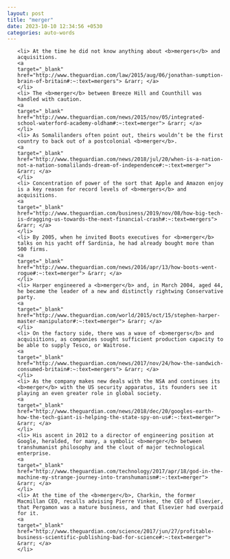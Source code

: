 ```yaml
---
layout: post
title: "merger"
date: 2023-10-10 12:34:56 +0530
categories: auto-words
---
```

<ol>

    <li> At the time he did not know anything about <b>mergers</b> and acquisitions.
    <a 
    target="_blank" 
    href="http://www.theguardian.com/law/2015/aug/06/jonathan-sumption-brain-of-britain#:~:text=mergers"> &rarr; </a>
    </li>
    <li> The <b>merger</b> between Breeze Hill and Counthill was handled with caution.
    <a 
    target="_blank" 
    href="http://www.theguardian.com/news/2015/nov/05/integrated-school-waterford-academy-oldham#:~:text=merger"> &rarr; </a>
    </li>
    <li> As Somalilanders often point out, theirs wouldn’t be the first country to back out of a postcolonial <b>merger</b>.
    <a 
    target="_blank" 
    href="http://www.theguardian.com/news/2018/jul/20/when-is-a-nation-not-a-nation-somalilands-dream-of-independence#:~:text=merger"> &rarr; </a>
    </li>
    <li> Concentration of power of the sort that Apple and Amazon enjoy is a key reason for record levels of <b>mergers</b> and acquisitions.
    <a 
    target="_blank" 
    href="http://www.theguardian.com/business/2019/nov/08/how-big-tech-is-dragging-us-towards-the-next-financial-crash#:~:text=mergers"> &rarr; </a>
    </li>
    <li> By 2005, when he invited Boots executives for <b>merger</b> talks on his yacht off Sardinia, he had already bought more than 500 firms.
    <a 
    target="_blank" 
    href="http://www.theguardian.com/news/2016/apr/13/how-boots-went-rogue#:~:text=merger"> &rarr; </a>
    </li>
    <li> Harper engineered a <b>merger</b> and, in March 2004, aged 44, he became the leader of a new and distinctly rightwing Conservative party.
    <a 
    target="_blank" 
    href="http://www.theguardian.com/world/2015/oct/15/stephen-harper-master-manipulator#:~:text=merger"> &rarr; </a>
    </li>
    <li> On the factory side, there was a wave of <b>mergers</b> and acquisitions, as companies sought sufficient production capacity to be able to supply Tesco, or Waitrose.
    <a 
    target="_blank" 
    href="http://www.theguardian.com/news/2017/nov/24/how-the-sandwich-consumed-britain#:~:text=mergers"> &rarr; </a>
    </li>
    <li> As the company makes new deals with the NSA and continues its <b>merger</b> with the US security apparatus, its founders see it playing an even greater role in global society.
    <a 
    target="_blank" 
    href="http://www.theguardian.com/news/2018/dec/20/googles-earth-how-the-tech-giant-is-helping-the-state-spy-on-us#:~:text=merger"> &rarr; </a>
    </li>
    <li> His ascent in 2012 to a director of engineering position at Google, heralded, for many, a symbolic <b>merger</b> between transhumanist philosophy and the clout of major technological enterprise.
    <a 
    target="_blank" 
    href="http://www.theguardian.com/technology/2017/apr/18/god-in-the-machine-my-strange-journey-into-transhumanism#:~:text=merger"> &rarr; </a>
    </li>
    <li> At the time of the <b>merger</b>, Charkin, the former Macmillan CEO, recalls advising Pierre Vinken, the CEO of Elsevier, that Pergamon was a mature business, and that Elsevier had overpaid for it.
    <a 
    target="_blank" 
    href="http://www.theguardian.com/science/2017/jun/27/profitable-business-scientific-publishing-bad-for-science#:~:text=merger"> &rarr; </a>
    </li>